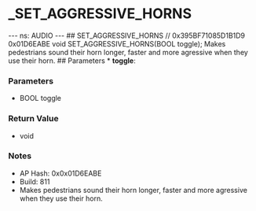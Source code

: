 # _SET_AGGRESSIVE_HORNS

--- ns: AUDIO --- ## SET_AGGRESSIVE_HORNS  // 0x395BF71085D1B1D9 0x01D6EABE void SET_AGGRESSIVE_HORNS(BOOL toggle);  Makes pedestrians sound their horn longer, faster and more agressive when they use their horn.  ## Parameters * **toggle**:

### Parameters
* BOOL toggle

### Return Value
* void

### Notes
* AP Hash: 0x0x01D6EABE
* Build: 811
* Makes pedestrians sound their horn longer, faster and more agressive when they use their horn.

